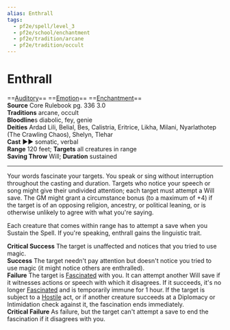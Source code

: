 ```yaml
---
alias: Enthrall
tags:
  - pf2e/spell/level_3
  - pf2e/school/enchantment
  - pf2e/tradition/arcane
  - pf2e/tradition/occult
---
```


# Enthrall

==[Auditory](../../../Traits/Auditory.md)== ==[Emotion](../../../Traits/Emotion.md)== ==[Enchantment](../../../Traits/Enchantment.md)==  
__Source__ Core Rulebook pg. 336 3.0  
**Traditions** arcane, occult  
**Bloodline**s diabolic, fey, genie  
**Deities** Ardad Lili, Belial, Bes, Calistria, Eritrice, Likha, Milani, Nyarlathotep (The Crawling Chaos), Shelyn, Tlehar  
**Cast** ►► somatic, verbal  
**Range** 120 feet; **Targets** all creatures in range  
**Saving Throw** Will; **Duration** sustained

---

Your words fascinate your targets. You speak or sing without interruption throughout the casting and duration. Targets who notice your speech or song might give their undivided attention; each target must attempt a Will save. The GM might grant a circumstance bonus (to a maximum of +4) if the target is of an opposing religion, ancestry, or political leaning, or is otherwise unlikely to agree with what you're saying.

Each creature that comes within range has to attempt a save when you Sustain the Spell. If you're speaking, enthrall gains the linguistic trait.

**Critical Success** The target is unaffected and notices that you tried to use magic.  
**Success** The target needn't pay attention but doesn't notice you tried to use magic (it might notice others are enthralled).  
**Failure** The target is [Fascinated](../../../Conditions/Fascinated.md) with you. It can attempt another Will save if it witnesses actions or speech with which it disagrees. If it succeeds, it's no longer [Fascinated](../../../Conditions/Fascinated.md) and is temporarily immune for 1 hour. If the target is subject to a [Hostile](../../../Conditions/Hostile.md) act, or if another creature succeeds at a Diplomacy or Intimidation check against it, the fascination ends immediately.  
**Critical Failure** As failure, but the target can't attempt a save to end the fascination if it disagrees with you.
